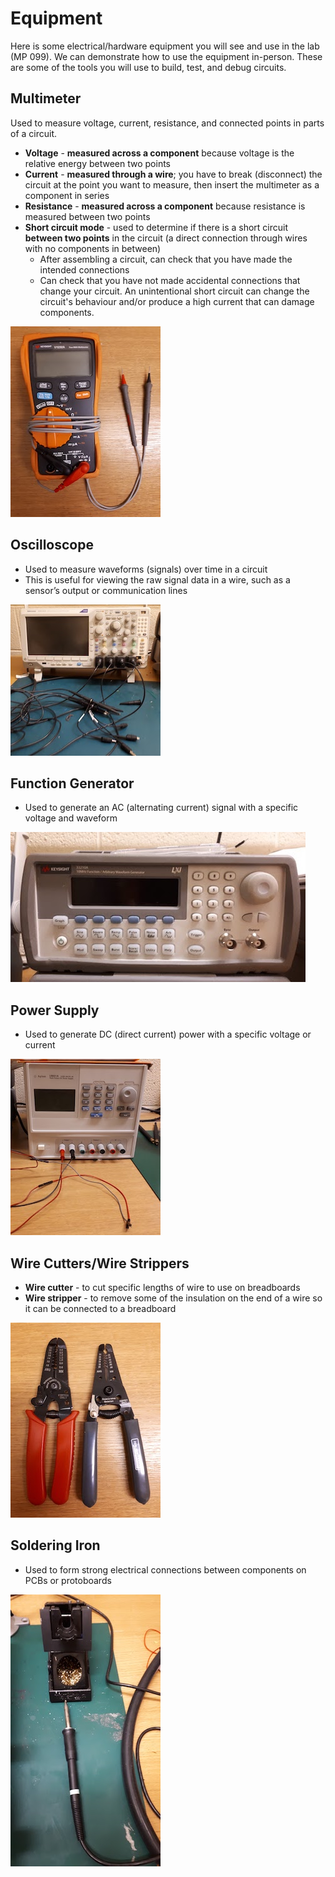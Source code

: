 # Equipment

Here is some electrical/hardware equipment you will see and use in the lab (MP 099). We can demonstrate how to use the equipment in-person. These are some of the tools you will use to build, test, and debug circuits.

## Multimeter
Used to measure voltage, current, resistance, and connected points in parts of a circuit.

* **Voltage** - **measured across a component** because voltage is the relative energy between two points
* **Current** - **measured through a wire**; you have to break (disconnect) the circuit at the point you want to measure, then insert the multimeter as a component in series
* **Resistance** - **measured across a component** because resistance is measured between two points
* **Short circuit mode** - used to determine if there is a short circuit **between two points** in the circuit (a direct connection through wires with no components in between)
  * After assembling a circuit, can check that you have made the intended connections
  * Can check that you have not made accidental connections that change your circuit. An unintentional short circuit can change the circuit's behaviour and/or produce a high current that can damage components.

![](./figures/multimeter.jpg)

## Oscilloscope
* Used to measure waveforms (signals) over time in a circuit
* This is useful for viewing the raw signal data in a wire, such as a sensor’s output or communication lines

![](./figures/oscilloscope.jpg)

## Function Generator
* Used to generate an AC (alternating current) signal with a specific voltage and waveform

![](./figures/function_generator.jpg)

## Power Supply
* Used to generate DC (direct current) power with a specific voltage or current

![](./figures/power_supply.jpg)

## Wire Cutters/Wire Strippers
* **Wire cutter** - to cut specific lengths of wire to use on breadboards
* **Wire stripper** - to remove some of the insulation on the end of a wire so it can be connected to a breadboard

![](./figures/wire_tools.jpg)

## Soldering Iron
* Used to form strong electrical connections between components on PCBs or protoboards

![](./figures/soldering_iron.jpg)
